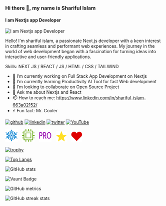 ### Hi there 👋, my name is Shariful Islam
#### I am Nextjs app Developer
![I am Nextjs app Developer](https://cdn.pixabay.com/photo/2024/01/19/17/10/17-10-11-669_1280.png)

Hello! I'm  shariful islam, a passionate Next.js developer with a keen interest in crafting seamless and performant web experiences. My journey in the world of web development began with a fascination for turning ideas into interactive and user-friendly applications.

Skills: NEXT JS / REACT / JS / HTML / CSS / TAILWIND

- 🔭 I’m currently working on Full Stack App Development on Nextjs 
- 🌱 I’m currently learning Productivity AI Tool for fast Web development 
- 👯 I’m looking to collaborate on Open Source Project 
- 💬 Ask me about Nextjs and React 
- 📫 How to reach me: https://www.linkedin.com/in/shariful-islam-663a02152/ 
- ⚡ Fun fact: Mr. Cooler 


[<img src='https://cdn.jsdelivr.net/npm/simple-icons@3.0.1/icons/github.svg' alt='github' height='40'>](https://github.com/https://github.com/sharifulb07)  [<img src='https://cdn.jsdelivr.net/npm/simple-icons@3.0.1/icons/linkedin.svg' alt='linkedin' height='40'>](https://www.linkedin.com/in/https://www.linkedin.com/in/shariful-islam-663a02152//)  [<img src='https://cdn.jsdelivr.net/npm/simple-icons@3.0.1/icons/twitter.svg' alt='twitter' height='40'>](https://twitter.com/https://twitter.com/shariful0194414)  [<img src='https://cdn.jsdelivr.net/npm/simple-icons@3.0.1/icons/youtube.svg' alt='YouTube' height='40'>](https://www.youtube.com/channel/UCm5o0Wag8Ekw2zMo7W9Tjuw)  

<a href='https://archiveprogram.github.com/'><img src='https://raw.githubusercontent.com/acervenky/animated-github-badges/master/assets/acbadge.gif' width='40' height='40'></a> <a href='https://docs.github.com/en/developers'><img src='https://raw.githubusercontent.com/acervenky/animated-github-badges/master/assets/devbadge.gif' width='40' height='40'></a> <a href='https://github.com/pricing'><img src='https://raw.githubusercontent.com/acervenky/animated-github-badges/master/assets/pro.gif' width='40' height='40'></a> <a href='https://stars.github.com/'><img src='https://raw.githubusercontent.com/acervenky/animated-github-badges/master/assets/starbadge.gif' width='35' height='35'></a> <a href='https://docs.github.com/en/github/supporting-the-open-source-community-with-github-sponsors'><img src='https://raw.githubusercontent.com/acervenky/animated-github-badges/master/assets/sponsorbadge.gif' width='35' height='35'></a> 

[![trophy](https://github-profile-trophy.vercel.app/?username=https://github.com/sharifulb07)](https://github.com/ryo-ma/github-profile-trophy)

[![Top Langs](https://github-readme-stats.vercel.app/api/top-langs/?username=https://github.com/sharifulb07)](https://github.com/anuraghazra/github-readme-stats)

![GitHub stats](https://github-readme-stats.vercel.app/api?username=https://github.com/sharifulb07&show_icons=true&count_private=true)  

![Vaunt Badge](https://api.vaunt.dev/v1/github/entities/https://github.com/sharifulb07/contributions?format=svg&private=true)  

![GitHub metrics](https://metrics.lecoq.io/https://github.com/sharifulb07)  

![GitHub streak stats](https://streak-stats.demolab.com/?user=https://github.com/sharifulb07)  

